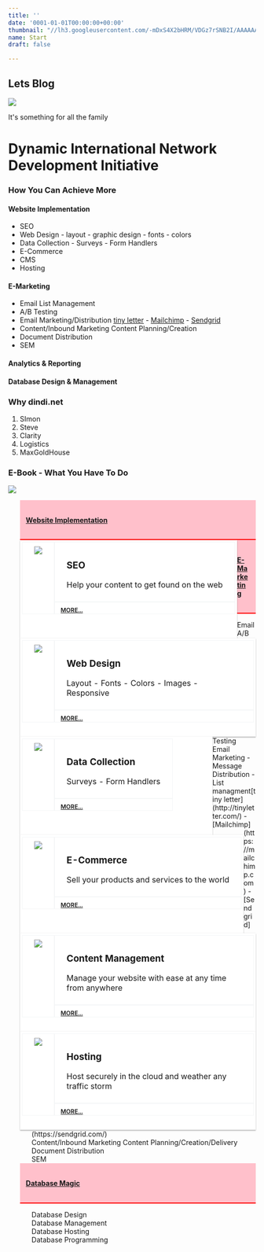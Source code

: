```yaml
---
title: ''
date: '0001-01-01T00:00:00+00:00'
thumbnail: "//lh3.googleusercontent.com/-mDxS4X2bHRM/VDGz7rSNB2I/AAAAAAAAIeg/phawIGdlMZgmL3SJAQsWyA5AIEsO191ZgCCo/s400-c-Ic42/2048.jpg"
name: Start
draft: false

---
```

## Lets Blog

![](//lh3.googleusercontent.com/-mDxS4X2bHRM/VDGz7rSNB2I/AAAAAAAAIeg/phawIGdlMZgmL3SJAQsWyA5AIEsO191ZgCCo/s800-Ic42/2048.jpg)

It's something for all the family

# Dynamic International Network Development Initiative

### How You Can Achieve More
#### Website Implementation
* SEO
* Web Design - layout - graphic design - fonts - colors
* Data Collection - Surveys - Form Handlers
* E-Commerce
* CMS
* Hosting

#### E-Marketing
* Email List Management
* A/B Testing
* Email Marketing/Distribution [tiny letter](http://tinyletter.com/) - [Mailchimp](https://mailchimp.com) - [Sendgrid](https://sendgrid.com/)
* Content/Inbound Marketing Content Planning/Creation
* Document Distribution
* SEM

#### Analytics & Reporting

#### Database Design & Management

### Why dindi.net

1. SImon
2. Steve
3. Clarity
4. Logistics
5. MaxGoldHouse

### E-Book - What You Have To Do

![](http://forestry.io/sites/2jeh6oxlgcpouq/image/%2Fshare%2Fpowered-by-hugo.png)
<style>
#slidemenu{list-style-type: none;}
.slideopener{background-color: pink;padding: 12px;border-bottom:red 2px solid;}
.slide ul li{list-style-type: none;}
.banner-box {
    background: #fff;
    float: left;
}
.banner-box table {
    margin: 0;
    border: none;
    box-shadow: 0 2px 2px rgba(0,0,0,.24),0 0 2px rgba(0,0,0,.12);
    border-collapse: separate;
    border-spacing: 0;
    min-height: 200px;
    min-width: 392px;
    padding: 4px;
}
 .banner-box table tbody td {
    padding: 8px 24px;
    border: 1px solid rgba(207,216,220,.24);
    text-align: left;
    vertical-align: top;
    display: table-cell;
}
.banner-box table td.learn-more {
    padding: 8px 0 0 12px;
    font-size: 12px;
    font-weight: 600;
}
</style>
<row>
<div class="col-md-12">
<ul id="slidemenu">
<li class="slideopener"><a href="#slidemenu" slide="one"><h4>Website Implementation</h4></a></li>
<li id="one" class="slide">
<div>
<div class="banner-box col-md-4">
<table><tbody><tr><td rowspan="2"> <img src="//cloud.google.com/images/home/gcp-logo.png"/></td><td><h3>SEO</h3><p>Help your content to get found on the web</p></td></tr><tr><td class="learn-more"><a href="https://cloudwebinars.withgoogle.com/live/next-live/?utm_source=cloud.google.com&amp;utm_medium=google&amp;utm_content=homepage&amp;utm_campaign=2016-cloud-na-event-next-userconf-web-hpp-cgc&amp;utm_term=outbound" track-type="keepReading" track-name="next2016" track-metadata-position="body">MORE...</a></td></tr></tbody></table>
</div>
 <div class="banner-box col-md-4">
<table><tbody><tr><td rowspan="2"><img src="//cloud.google.com/images/home/gcp-logo.png"/></td><td><h3>Web Design</h3><p>Layout - Fonts - Colors - Images - Responsive</p></td></tr><tr><td class="learn-more"><a href="https://cloudwebinars.withgoogle.com/live/next-live/?utm_source=cloud.google.com&amp;utm_medium=google&amp;utm_content=homepage&amp;utm_campaign=2016-cloud-na-event-next-userconf-web-hpp-cgc&amp;utm_term=outbound" track-type="keepReading" track-name="next2016" track-metadata-position="body">MORE...</a></td></tr>
</tbody></table></div>
<div class="banner-box col-md-4">
<table><tbody><tr><td rowspan="2"><img src="//cloud.google.com/images/home/gcp-logo.png"/></td><td><h3>Data Collection</h3><p>Surveys - Form Handlers</p></td></tr><tr><td class="learn-more"><a href="https://cloudwebinars.withgoogle.com/live/next-live/?utm_source=cloud.google.com&amp;utm_medium=google&amp;utm_content=homepage&amp;utm_campaign=2016-cloud-na-event-next-userconf-web-hpp-cgc&amp;utm_term=outbound" track-type="keepReading" track-name="next2016" track-metadata-position="body">MORE...</a></td></tr>
</tbody></table>
</div>

<div class="banner-box col-md-4">
<table><tbody><tr><td rowspan="2"><img src="//cloud.google.com/images/home/gcp-logo.png"/></td><td><h3>E-Commerce</h3><p>Sell your products and services to the world</p></td></tr><tr><td class="learn-more"><a href="https://cloudwebinars.withgoogle.com/live/next-live/?utm_source=cloud.google.com&amp;utm_medium=google&amp;utm_content=homepage&amp;utm_campaign=2016-cloud-na-event-next-userconf-web-hpp-cgc&amp;utm_term=outbound" track-type="keepReading" track-name="next2016" track-metadata-position="body">MORE...</a></td></tr></tbody></table>
</div>
 <div class="banner-box col-md-4">
<table><tbody><tr><td rowspan="2"><img src="//cloud.google.com/images/home/gcp-logo.png"/></td><td><h3>Content Management</h3><p>Manage your website with ease at any time from anywhere</p></td></tr><tr><td class="learn-more"><a href="https://cloudwebinars.withgoogle.com/live/next-live/?utm_source=cloud.google.com&amp;utm_medium=google&amp;utm_content=homepage&amp;utm_campaign=2016-cloud-na-event-next-userconf-web-hpp-cgc&amp;utm_term=outbound" track-type="keepReading" track-name="next2016" track-metadata-position="body">MORE...</a></td></tr>
</tbody></table></div>
<div class="banner-box col-md-4">
<table><tbody><tr><td rowspan="2"><img src="//cloud.google.com/images/home/gcp-logo.png"/></td><td><h3>Hosting</h3><p>Host securely in the cloud and weather any traffic storm</p></td></tr><tr><td class="learn-more"><a href="https://cloudwebinars.withgoogle.com/live/next-live/?utm_source=cloud.google.com&amp;utm_medium=google&amp;utm_content=homepage&amp;utm_campaign=2016-cloud-na-event-next-userconf-web-hpp-cgc&amp;utm_term=outbound" track-type="keepReading" track-name="next2016" track-metadata-position="body">MORE...</a></td></tr>
</tbody></table>
</div>
</div>
</li>
<li class="slideopener"><a href="#slidemenu" slide="two "><h4>E-Marketing</h4></a></li>
<li id="two" class="slide hide">
<div>
<ul>
<li>Email 
<li>A/B Testing</li>
<li>Email Marketing - Message Distribution - List managment[tiny letter](http://tinyletter.com/) - [Mailchimp](https://mailchimp.com) - [Sendgrid](https://sendgrid.com/)
<li>Content/Inbound Marketing Content Planning/Creation/Delivery</li>
<li>Document Distribution</li>
<li>SEM</li>
</ul>
</div>
</li>
<li class="slideopener"><a href="#slidemenu" slide="three"><h4>Database Magic</h4></a></li>
<li id="three" class="slide hide">
<div>
<ul>
<li>Database Design</li>
<li>Database Management</li>
<li>Database Hosting</li>
<li>Database Programming</li>
</ul>
</div>
</li>
</ul></div>
<!--<div id="slides" class="col-md-9">
<div id="one">
<ul>
<li> SEO</li>
<li>Web Design - layout - graphic design - fonts - colors</li>
<li>Data Collection - Surveys - Form Handlers</li>
<li>E-Commerce</li>
<li>CMS</li>
<li>Hosting</li>
</ul>
</div>
<div id="two" class="hide">
<ul>
<li>Email 
<li>A/B Testing</li>
<li>Email Marketing - Message Distribution - List managment[tiny letter](http://tinyletter.com/) - [Mailchimp](https://mailchimp.com) - [Sendgrid](https://sendgrid.com/)
<li>Content/Inbound Marketing Content Planning/Creation/Delivery</li>
<li>Document Distribution</li>
<li>SEM</li>
</ul>
</div>
<div id="three" class="hide">
<ul>
<li>Database Design</li>
<li>Database Management</li>
<li>Database Hosting</li>
<li>Database Programming</li>
</ul>
</div> -->
</div>
</row>
